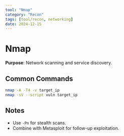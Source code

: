 ```yaml
---
tool: "Nmap"
category: "Recon"
tags: [tool/recon, networking]
date: 2024-12-15
---
```

# Nmap
**Purpose**: Network scanning and service discovery.

## Common Commands
```bash
nmap -A -T4 -v target_ip
nmap -sV --script vuln target_ip
```

## Notes

- Use `-Pn` for stealth scans.
- Combine with Metasploit for follow-up exploitation.